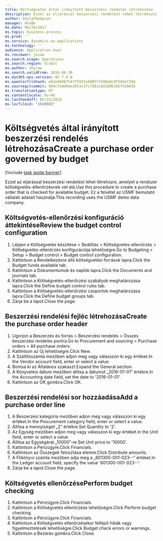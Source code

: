```yaml
---
title: Költségvetés által irányított beszerzési rendelés létrehozása
description: Ezzel az eljárással beszerzési rendelést lehet létrehozni, amelyet a rendszer költségvetés-ellenőrzésnek vet alá.
author: ShylaThompson
manager: AnnBe
ms.date: 06/20/2017
ms.topic: business-process
ms.prod: ''
ms.service: dynamics-ax-applications
ms.technology: ''
audience: Application User
ms.reviewer: josaw
ms.search.scope: Operations
ms.search.region: Global
ms.author: shylaw
ms.search.validFrom: 2016-06-30
ms.dyn365.ops.version: AX 7.0.0
ms.openlocfilehash: e82e40d67547f5932a4805f2580e8c9f58def284
ms.sourcegitcommit: 9d4c7edd0ae2053c37c7d81cdd180b16bf3a9d3b
ms.translationtype: HT
ms.contentlocale: hu-HU
ms.lasthandoff: 05/15/2019
ms.locfileid: "1569983"
---
```

# <a name="create-a-purchase-order-governed-by-budget"></a><span data-ttu-id="5899e-103">Költségvetés által irányított beszerzési rendelés létrehozása</span><span class="sxs-lookup"><span data-stu-id="5899e-103">Create a purchase order governed by budget</span></span>

[!include [task guide banner](../../includes/task-guide-banner.md)]

<span data-ttu-id="5899e-104">Ezzel az eljárással beszerzési rendelést lehet létrehozni, amelyet a rendszer költségvetés-ellenőrzésnek vet alá.</span><span class="sxs-lookup"><span data-stu-id="5899e-104">Use this procedure to create a purchase order that is checked for available budget.</span></span> <span data-ttu-id="5899e-105">Ez a felvétel az USMF bemutató vállalati adatait használja.</span><span class="sxs-lookup"><span data-stu-id="5899e-105">This recording uses the USMF demo data company.</span></span>


## <a name="review-the-budget-control-configuration"></a><span data-ttu-id="5899e-106">Költségvetés-ellenőrzési konfiguráció áttekintése</span><span class="sxs-lookup"><span data-stu-id="5899e-106">Review the budget control configuration</span></span>
1. <span data-ttu-id="5899e-107">Lépjen a Költségvetés készítése > Beállítás > Költségvetés-ellenőrzés > Költségvetés-ellenőrzés konfigurációja lehetőségre.</span><span class="sxs-lookup"><span data-stu-id="5899e-107">Go to Budgeting > Setup > Budget control > Budget control configuration.</span></span>
2. <span data-ttu-id="5899e-108">Kattintson a Rendelkezésre álló költségvetési források lapra.</span><span class="sxs-lookup"><span data-stu-id="5899e-108">Click the Budget funds available tab.</span></span>
3. <span data-ttu-id="5899e-109">Kattintson a Dokumentumok és naplók lapra.</span><span class="sxs-lookup"><span data-stu-id="5899e-109">Click the Documents and journals tab.</span></span>
4. <span data-ttu-id="5899e-110">Kattintson a Költségvetés-ellenőrzési szabályok meghatározása lapra.</span><span class="sxs-lookup"><span data-stu-id="5899e-110">Click the Define budget control rules tab.</span></span>
5. <span data-ttu-id="5899e-111">Kattintson a Költségvetés-ellenőrzési csoportok meghatározása lapra.</span><span class="sxs-lookup"><span data-stu-id="5899e-111">Click the Define budget groups tab.</span></span>
6. <span data-ttu-id="5899e-112">Zárja be a lapot.</span><span class="sxs-lookup"><span data-stu-id="5899e-112">Close the page.</span></span>

## <a name="create-the-purchase-order-header"></a><span data-ttu-id="5899e-113">Beszerzési rendelési fejléc létrehozása</span><span class="sxs-lookup"><span data-stu-id="5899e-113">Create the purchase order header</span></span>
1. <span data-ttu-id="5899e-114">Ugorjon a Beszerzés és forrás > Beszerzési rendelés > Összes beszerzési rendelés pontra.</span><span class="sxs-lookup"><span data-stu-id="5899e-114">Go to Procurement and sourcing > Purchase orders > All purchase orders.</span></span>
2. <span data-ttu-id="5899e-115">Kattintson az Új lehetőségre.</span><span class="sxs-lookup"><span data-stu-id="5899e-115">Click New.</span></span>
3. <span data-ttu-id="5899e-116">A Szállítószámla mezőben adjon meg vagy válasszon ki egy értéket.</span><span class="sxs-lookup"><span data-stu-id="5899e-116">In the Vendor account field, enter or select a value.</span></span>
4. <span data-ttu-id="5899e-117">Bontsa ki az Általános szakaszt.</span><span class="sxs-lookup"><span data-stu-id="5899e-117">Expand the General section.</span></span>
5. <span data-ttu-id="5899e-118">A Könyvelési dátum mezőben állítsa a dátumot „2016-01-01” értékre.</span><span class="sxs-lookup"><span data-stu-id="5899e-118">In the Accounting date field, set the date to '2016-01-01'.</span></span>
6. <span data-ttu-id="5899e-119">Kattintson az OK gombra.</span><span class="sxs-lookup"><span data-stu-id="5899e-119">Click OK.</span></span>

## <a name="add-a-purchase-order-line"></a><span data-ttu-id="5899e-120">Beszerzési rendelési sor hozzáadása</span><span class="sxs-lookup"><span data-stu-id="5899e-120">Add a purchase order line</span></span>
1. <span data-ttu-id="5899e-121">A Beszerzési kategória mezőben adjon meg vagy válasszon ki egy értéket.</span><span class="sxs-lookup"><span data-stu-id="5899e-121">In the Procurement category field, enter or select a value.</span></span>
2. <span data-ttu-id="5899e-122">Állítsa a mennyiséget „2” értékre.</span><span class="sxs-lookup"><span data-stu-id="5899e-122">Set Quantity to '2'.</span></span>
3. <span data-ttu-id="5899e-123">Az Egység mezőben adjon meg vagy válasszon ki egy értéket.</span><span class="sxs-lookup"><span data-stu-id="5899e-123">In the Unit field, enter or select a value.</span></span>
4. <span data-ttu-id="5899e-124">Állítsa az Egységárat „10000”-re.</span><span class="sxs-lookup"><span data-stu-id="5899e-124">Set Unit price to '10000'.</span></span>
5. <span data-ttu-id="5899e-125">Kattintson a Pénzügyre.</span><span class="sxs-lookup"><span data-stu-id="5899e-125">Click Financials.</span></span>
6. <span data-ttu-id="5899e-126">Kattintson az Összegek felosztása elemre.</span><span class="sxs-lookup"><span data-stu-id="5899e-126">Click Distribute amounts.</span></span>
7. <span data-ttu-id="5899e-127">A Főkönyvi számla mezőben adja meg a „601300-001-023--” értéket.</span><span class="sxs-lookup"><span data-stu-id="5899e-127">In the Ledger account field, specify the value '601300-001-023--'.</span></span>
8. <span data-ttu-id="5899e-128">Zárja be a lapot.</span><span class="sxs-lookup"><span data-stu-id="5899e-128">Close the page.</span></span>

## <a name="perform-budget-checking"></a><span data-ttu-id="5899e-129">Költségvetés ellenőrzése</span><span class="sxs-lookup"><span data-stu-id="5899e-129">Perform budget checking</span></span>
1. <span data-ttu-id="5899e-130">Kattintson a Pénzügyre.</span><span class="sxs-lookup"><span data-stu-id="5899e-130">Click Financials.</span></span>
2. <span data-ttu-id="5899e-131">Kattintson a Költségvetés ellenőrzése lehetőségre.</span><span class="sxs-lookup"><span data-stu-id="5899e-131">Click Perform budget checking.</span></span>
3. <span data-ttu-id="5899e-132">Kattintson a Pénzügyre.</span><span class="sxs-lookup"><span data-stu-id="5899e-132">Click Financials.</span></span>
4. <span data-ttu-id="5899e-133">Kattintson a Költségvetés ellenőrzésekor fellépő hibák vagy figyelmeztetések lehetőségre.</span><span class="sxs-lookup"><span data-stu-id="5899e-133">Click Budget check errors or warnings.</span></span>
5. <span data-ttu-id="5899e-134">Kattintson a Bezárás gombra.</span><span class="sxs-lookup"><span data-stu-id="5899e-134">Click Close.</span></span>

